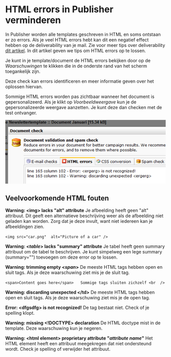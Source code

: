# HTML errors in Publisher verminderen

In Publisher worden alle templates geschreven in HTML en soms ontstaan
er zo errors. Als je veel HTML errors hebt kan dit een negatief effect hebben
op de deliverability van je mail. Zie voor meer tips over deliverability
[dit artikel](./sender-reputation). In dit artikel geven we tips om HTML
errors op te lossen.

Je kunt in je template/document de HTML errors bekijken door op de *Waarschuwingen*
te klikken die in de onderste rand van het scherm toegankelijk zijn.

Deze check kan errors identificeren en meer informatie geven over het
oplossen hiervan.

Sommige HTML errors worden pas zichtbaar wanneer het document is gepersonalizeerd.
Als je klikt op *Voorbeeldweergave* kun je de gepersonalizeerde weergave
aanzetten. Je kunt deze dan checken met de test ontvanger.

![](../images/htmlerrors.png)

## Veelvoorkomende HTML fouten

**Warning: <img\> lacks "alt" attribute**
Je afbeelding heeft geen "alt" attribuut. Dit geeft een alternatieve
beschrijving weer als de afbeelding niet geladen kan worden. Zorg dat je
deze invult, want niet iedereen kan je afbeeldingen zien.

`<img src="car.png"  alt="Picture of a car" />`

**Warning: <*table*\> lacks "summary" attribute**
Je tabel heeft geen summary attribuut om de tabel te beschrijven. Je kunt
simpelweg een lege summary (summary="") toevoegen om deze error op te lossen.

**Warning: trimming empty <*span*\>**
De meeste HTML tags hebben open en sluit tags. Als je deze waarschuwing
ziet mis je de sluit tag.

`<span>Content goes here</span>   Sommige tags sluiten zichzelf <br  />`

**Warning: discarding unexpected </td\>**
De meeste HTML tags hebben open en sluit tags. Als je deze waarschuwing
ziet mis je de open tag.
 
**Error: <dfgsdfg\> is not recognized!**
De tag bestaat niet. Check of je spelling klopt.

**Warning: missing <!DOCTYPE\> declaration**
De HTML doctype mist in de template. Deze waarschuwing kun je negeren.

**Warning: <html element\> proprietary attribute "*attribute name*"**
Het HTML element heeft een attribuut meegekregen dat niet ondersteund wordt.
Check je spelling of verwijder het attribuut.
